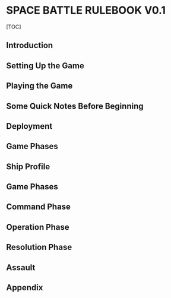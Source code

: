 # SPACE BATTLE RULEBOOK V0.1

[TOC]

## Introduction
## Setting Up the Game
## Playing the Game
## Some Quick Notes Before Beginning
## Deployment
## Game Phases
## Ship Profile
## Game Phases
## Command Phase
## Operation Phase
## Resolution Phase
## Assault
## Appendix
